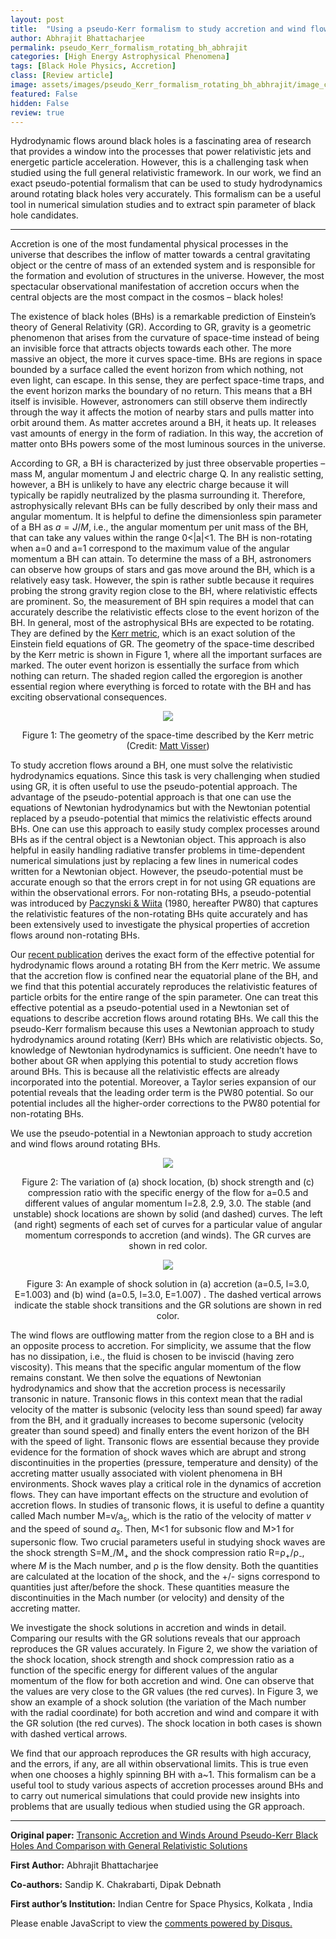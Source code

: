 ```yaml
---
layout: post
title:  "Using a pseudo-Kerr formalism to study accretion and wind flows around rotating black holes"
author: Abhrajit Bhattacharjee
permalink: pseudo_Kerr_formalism_rotating_bh_abhrajit
categories: [High Energy Astrophysical Phenomena]
tags: [Black Hole Physics, Accretion]
class: [Review article]
image: assets/images/pseudo_Kerr_formalism_rotating_bh_abhrajit/image_cover.jpg
featured: False
hidden: False
review: true
---
```

>
Hydrodynamic flows around black holes is a fascinating area of research that provides a window into the processes that power relativistic jets and energetic particle acceleration. However, this is a challenging task when studied using the full general relativistic framework. In our work, we find an exact pseudo-potential formalism that can be used to study hydrodynamics around rotating black holes very accurately. This formalism can be a useful tool in numerical simulation studies and to extract spin parameter of black hole candidates.
>
---
Accretion is one of the most fundamental physical processes in the universe that describes the inflow of matter towards a central gravitating object or the centre of mass of an extended system and is responsible for the formation and evolution of structures in the universe. However, the most spectacular observational manifestation of accretion occurs when the central objects are the most compact in the cosmos – black holes! 

The existence of black holes (BHs) is a remarkable prediction of Einstein’s theory of General Relativity (GR). According to GR, gravity is a geometric phenomenon that arises from the curvature of space-time instead of being an invisible force that attracts objects towards each other. The more massive an object, the more it curves space-time. BHs are regions in space bounded by a surface called the event horizon from which nothing, not even light, can escape. In this sense, they are perfect space-time traps, and the event horizon marks the boundary of no return. This means that a BH itself is invisible. However, astronomers can still observe them indirectly through the way it affects the motion of nearby stars and pulls matter into orbit around them. As matter accretes around a BH, it heats up. It releases vast amounts of energy in the form of radiation. In this way, the accretion of matter onto BHs powers some of the most luminous sources in the universe.

According to GR, a BH is characterized by just three observable properties – mass M, angular momentum J and electric charge Q. In any realistic setting, however, a BH is unlikely to have any electric charge because it will typically be rapidly neutralized by the plasma surrounding it. Therefore, astrophysically relevant BHs can be fully described by only their mass and angular momentum. It is helpful to define the dimensionless spin parameter of a BH as $a=J/M$, i.e., the angular momentum per unit mass of the BH, that can take any values within the range 0<\|a\|<1. The BH is non-rotating when a=0 and a=1 correspond to the maximum value of the angular momentum a BH can attain. To determine the mass of a BH, astronomers can observe how groups of stars and gas move around the BH, which is a relatively easy task. However, the spin is rather subtle because it requires probing the strong gravity region close to the BH, where relativistic effects are prominent. So, the measurement of BH spin requires a model that can accurately describe the relativistic effects close to the event horizon of the BH. In general, most of the astrophysical BHs are expected to be rotating. They are defined by the <a href="https://en.wikipedia.org/wiki/Kerr_metric" target="_blank">Kerr metric</a>, which is an exact solution of the Einstein field equations of GR. The geometry of the space-time described by the Kerr metric is shown in Figure 1, where all the important surfaces are marked. The outer event horizon is essentially the surface from which nothing can return. The shaded region called the ergoregion is another essential region where everything is forced to rotate with the BH and has exciting observational consequences.
 

<p align="center">
  <img src="../assets/images/pseudo_Kerr_formalism_rotating_bh_abhrajit/image1.jpg">
</p>
<p align = "center">
 Figure 1: The geometry of the space-time described by the Kerr metric (Credit: <a href="https://arxiv.org/pdf/0706.0622.pdf" target="_blank">Matt Visser</a>)
</p>

To study accretion flows around a BH, one must solve the relativistic hydrodynamics equations. Since this task is very challenging when studied using GR, it is often useful to use the pseudo-potential approach. The advantage of the pseudo-potential approach is that one can use the equations of Newtonian hydrodynamics but with the Newtonian potential replaced by a pseudo-potential that mimics the relativistic effects around BHs. One can use this approach to easily study complex processes around BHs as if the central object is a Newtonian object. This approach is also helpful in easily handling radiative transfer problems in time-dependent numerical simulations just by replacing a few lines in numerical codes written for a Newtonian object. However, the pseudo-potential must be accurate enough so that the errors crept in for not using GR equations are within the observational errors. For non-rotating BHs, a pseudo-potential was introduced by <a href="https://articles.adsabs.harvard.edu/pdf/1980A%26A....88...23P" target="_blank">Paczynski & Wiita</a> (1980, hereafter PW80) that captures the relativistic features of the non-rotating BHs quite accurately and has been extensively used to investigate the physical properties of accretion flows around non-rotating BHs.  

Our <a href="https://iopscience.iop.org/article/10.1088/1674-4527/ac4889" target="_blank">recent publication</a> derives the exact form of the effective potential for hydrodynamic flows around a rotating BH from the Kerr metric. We assume that the accretion flow is confined near the equatorial plane of the BH, and we find that this potential accurately reproduces the relativistic features of particle orbits for the entire range of the spin parameter. One can treat this effective potential as a pseudo-potential used in a Newtonian set of equations to describe accretion flows around rotating BHs. We call this the pseudo-Kerr formalism because this uses a Newtonian approach to study hydrodynamics around rotating (Kerr) BHs which are relativistic objects. So, knowledge of Newtonian hydrodynamics is sufficient. One needn’t have to bother about GR when applying this potential to study accretion flows around BHs. This is because all the relativistic effects are already incorporated into the potential. Moreover, a Taylor series expansion of our potential reveals that the leading order term is the PW80 potential. So our potential includes all the higher-order corrections to the PW80 potential for non-rotating BHs. 

We use the pseudo-potential in a Newtonian approach to study accretion and wind flows around rotating BHs.

<p align="center">
  <img src="../assets/images/pseudo_Kerr_formalism_rotating_bh_abhrajit/image2.png">
</p>
<p align = "center">
Figure 2: The variation of (a) shock location, (b) shock strength and (c) compression ratio with the specific energy of the flow for a=0.5 and different values of angular momentum l=2.8, 2.9, 3.0. The stable (and unstable) shock locations are shown by solid (and dashed) curves. The left (and right) segments of each set of curves for a particular value of angular momentum corresponds to accretion (and winds). The GR curves are shown in red color. 
</p>

<p align="center">
  <img src="../assets/images/pseudo_Kerr_formalism_rotating_bh_abhrajit/image3.png">
</p>
<p align = "center">
Figure 3: An example of shock solution in (a) accretion (a=0.5, l=3.0, E=1.003) and (b) wind (a=0.5, l=3.0, E=1.007) . The dashed vertical arrows indicate the stable shock transitions and the GR solutions are shown in red color. 
</p>


 The wind flows are outflowing matter from the region close to a BH and is an opposite process to accretion. For simplicity, we assume that the flow has no dissipation, i.e., the fluid is chosen to be inviscid (having zero viscosity). This means that the specific angular momentum of the flow remains constant. We then solve the equations of Newtonian hydrodynamics and show that the accretion process is necessarily transonic in nature. Transonic flows in this context mean that the radial velocity of the matter is subsonic (velocity less than sound speed) far away from the BH, and it gradually increases to become supersonic (velocity greater than sound speed) and finally enters the event horizon of the BH with the speed of light. Transonic flows are essential because they provide evidence for the formation of shock waves which are abrupt and strong discontinuities in the properties (pressure, temperature and density) of the accreting matter usually associated with violent phenomena in BH environments. Shock waves play a critical role in the dynamics of accretion flows. They can have important effects on the structure and evolution of accretion flows. In studies of transonic flows, it is useful to define a quantity called Mach number M=v/a<sub>s</sub>, which is the ratio of the velocity of matter $v$ and the speed of sound $a_s$. Then,  M<1 for subsonic flow and M>1 for supersonic flow. Two crucial parameters useful in studying shock waves are the shock strength S=M<sub>-</sub>/M<sub>+</sub> and the shock compression ratio R=&rho;<sub>+</sub>/&rho;<sub>-</sub>, where $M$ is the Mach number, and &rho; is the flow density. Both the quantities are calculated at the location of the shock, and the +/- signs correspond to quantities just after/before the shock. These quantities measure the discontinuities in the Mach number (or velocity) and density of the accreting matter.


We investigate the shock solutions in accretion and winds in detail. Comparing our results with the GR solutions reveals that our approach reproduces the GR values accurately. In Figure 2, we show the variation of the shock location, shock strength and shock compression ratio as a function of the specific energy for different values of the angular momentum of the flow for both accretion and wind. One can observe that the values are very close to the GR values (the red curves). In Figure 3, we show an example of a shock solution (the variation of the Mach number with the radial coordinate) for both accretion and wind and compare it with the GR solution (the red curves). The shock location in both cases is shown with dashed vertical arrows.

We find that our approach reproduces the GR results with high accuracy, and the errors, if any, are all within observational limits. This is true even when one chooses a highly spinning BH with a~1. This formalism can be a useful tool to study various aspects of accretion processes around BHs and to carry out numerical simulations that could provide new insights into problems that are usually tedious when studied using the GR approach.

---

**Original paper:**
<a href="https://iopscience.iop.org/article/10.1088/1674-4527/ac4889" target="_blank">Transonic Accretion and Winds Around Pseudo-Kerr Black Holes And Comparison with General Relativistic Solutions</a>

**First Author:** Abhrajit Bhattacharjee

**Co-authors:** Sandip K. Chakrabarti, Dipak Debnath

**First author’s Institution:** Indian Centre for Space Physics, Kolkata , India


<div id="disqus_thread"></div>
<script>
    /**
    *  RECOMMENDED CONFIGURATION VARIABLES: EDIT AND UNCOMMENT THE SECTION BELOW TO INSERT DYNAMIC VALUES FROM YOUR PLATFORM OR CMS.
    *  LEARN WHY DEFINING THESE VARIABLES IS IMPORTANT: https://disqus.com/admin/universalcode/#configuration-variables    */
    /*
    var disqus_config = function () {
    this.page.url = PAGE_URL;  // Replace PAGE_URL with your page's canonical URL variable
    this.page.identifier = PAGE_IDENTIFIER; // Replace PAGE_IDENTIFIER with your page's unique identifier variable
    };
    */
    (function() { // DON'T EDIT BELOW THIS LINE
    var d = document, s = d.createElement('script');
    s.src = 'https://cosmicvarta-in.disqus.com/embed.js';
    s.setAttribute('data-timestamp', +new Date());
    (d.head || d.body).appendChild(s);
    })();
</script>
<noscript>Please enable JavaScript to view the <a href="https://disqus.com/?ref_noscript">comments powered by Disqus.</a></noscript>
